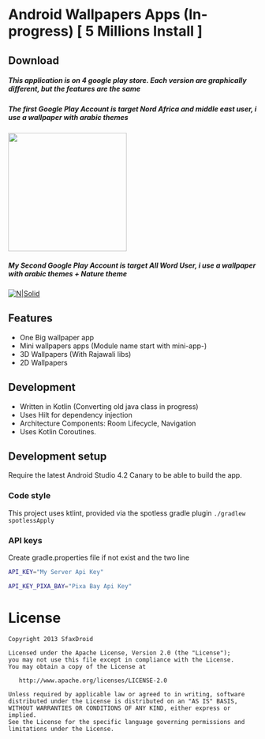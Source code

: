 # Android Wallpapers Apps (In-progress) [ 5 Millions Install ]
 
## Download
##### This application is on 4 google play store. Each version are graphically different, but the features are the same
##### The first Google Play Account is target Nord Africa and middle east user, i use a wallpaper with arabic themes

<a href="https://play.google.com/store/apps/details?id=com.sami.rippel.allah" target="_blank">
<img src="http://androidsporttv.com/getit.png" width=240 />
</a>

##### My Second Google Play Account is target All Word User, i use a wallpaper with arabic themes + Nature theme
[![N|Solid](http://androidsporttv.com/getit.png)](https://play.google.com/store/apps/details?id=com.liliagame.scarewhotouchme)

## Features
- One Big wallpaper app 
- Mini wallpapers apps (Module name start with mini-app-)
- 3D Wallpapers (With Rajawali libs)
- 2D Wallpapers 

## Development
- Written in Kotlin (Converting old java class in progress)
- Uses Hilt for dependency injection
- Architecture Components: Room Lifecycle, Navigation
- Uses Kotlin Coroutines.

## Development setup
Require the latest Android Studio 4.2 Canary to be able to build the app.
### Code style
This project uses ktlint, provided via the spotless gradle plugin ````./gradlew spotlessApply ````
### API keys
Create gradle.properties file if not exist and the two line 

```sh
API_KEY="My Server Api Key"
```
```sh
API_KEY_PIXA_BAY="Pixa Bay Api Key"
```

License
=======
    Copyright 2013 SfaxDroid

    Licensed under the Apache License, Version 2.0 (the "License");
    you may not use this file except in compliance with the License.
    You may obtain a copy of the License at

       http://www.apache.org/licenses/LICENSE-2.0

    Unless required by applicable law or agreed to in writing, software
    distributed under the License is distributed on an "AS IS" BASIS,
    WITHOUT WARRANTIES OR CONDITIONS OF ANY KIND, either express or implied.
    See the License for the specific language governing permissions and
    limitations under the License.


 
